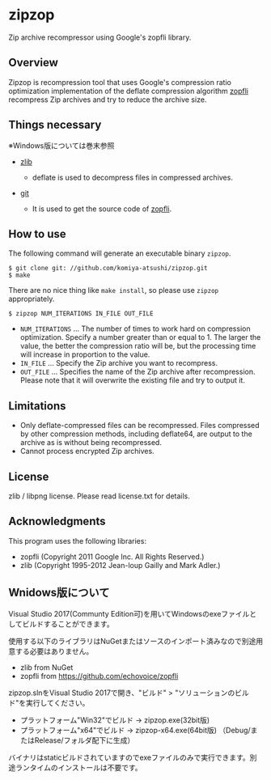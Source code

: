 zipzop
======

Zip archive recompressor using Google's zopfli library.


Overview
----

Zipzop is recompression tool that uses Google's compression ratio optimization implementation of the deflate compression algorithm [zopfli](https://github.com/google/zopfli) recompress Zip archives and try to reduce the archive size.


Things necessary
----
※Windows版については巻末参照

 - [zlib](http://www.zlib.net/)
   - deflate is used to decompress files in compressed archives.

 - [git](https://git-scm.com/)
   - It is used to get the source code of [zopfli](https://github.com/google/zopfli).


How to use
----

The following command will generate an executable binary `zipzop`.

    $ git clone git: //github.com/komiya-atsushi/zipzop.git
    $ make

There are no nice thing like `make install`, so please use `zipzop` appropriately.

    $ zipzop NUM_ITERATIONS IN_FILE OUT_FILE

 - `NUM_ITERATIONS` ... The number of times to work hard on compression optimization. Specify a number greater than or equal to 1. The larger the value, the better the compression ratio will be, but the processing time will increase in proportion to the value.
 - `IN_FILE` ... Specify the Zip archive you want to recompress.
 - `OUT_FILE` ... Specifies the name of the Zip archive after recompression. Please note that it will overwrite the existing file and try to output it.


Limitations
----

 - Only deflate-compressed files can be recompressed. Files compressed by other compression methods, including deflate64, are output to the archive as is without being recompressed.
 - Cannot process encrypted Zip archives.


License
----

zlib / libpng license. Please read license.txt for details.


Acknowledgments
----

This program uses the following libraries:

 - zopfli (Copyright 2011 Google Inc. All Rights Reserved.)
 - zlib (Copyright 1995-2012 Jean-loup Gailly and Mark Adler.)

Wnidows版について
----

Visual Studio 2017(Communty Edition可)を用いてWindowsのexeファイルとしてビルドすることができます。

使用する以下のライブラリはNuGetまたはソースのインポート済みなので別途用意する必要はありません。
- zlib from NuGet
- zopfli from https://github.com/echovoice/zopfli

zipzop.slnをVisual Studio 2017で開き、"ビルド" > "ソリューションのビルド"を実行してください。
- プラットフォーム"Win32"でビルド → zipzop.exe(32bit版)
- プラットフォーム"x64"でビルド → zipzop-x64.exe(64bit版)
（Debug/またはRelease/フォルダ配下に生成）

バイナリはstaticビルドされていますのでexeファイルのみで実行できます。別途ランタイムのインストールは不要です。
